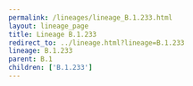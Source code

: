 ```yaml
---
permalink: /lineages/lineage_B.1.233.html
layout: lineage_page
title: Lineage B.1.233
redirect_to: ../lineage.html?lineage=B.1.233
lineage: B.1.233
parent: B.1
children: ['B.1.233']
---
```

